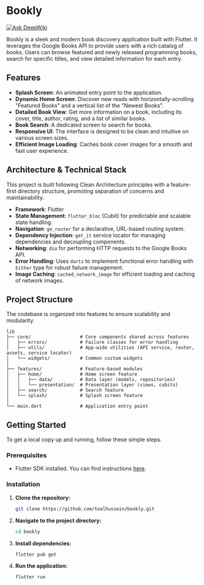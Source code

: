 # Bookly
[![Ask DeepWiki](https://devin.ai/assets/askdeepwiki.png)](https://deepwiki.com/toalhussein/bookly)

Bookly is a sleek and modern book discovery application built with Flutter. It leverages the Google Books API to provide users with a rich catalog of books. Users can browse featured and newly released programming books, search for specific titles, and view detailed information for each entry.

## Features

*   **Splash Screen**: An animated entry point to the application.
*   **Dynamic Home Screen**: Discover new reads with horizontally-scrolling "Featured Books" and a vertical list of the "Newest Books".
*   **Detailed Book View**: Get more information on a book, including its cover, title, author, rating, and a list of similar books.
*   **Book Search**: A dedicated screen to search for books.
*   **Responsive UI**: The interface is designed to be clean and intuitive on various screen sizes.
*   **Efficient Image Loading**: Caches book cover images for a smooth and fast user experience.

## Architecture & Technical Stack

This project is built following Clean Architecture principles with a feature-first directory structure, promoting separation of concerns and maintainability.

-   **Framework**: Flutter
-   **State Management**: `flutter_bloc` (Cubit) for predictable and scalable state handling.
-   **Navigation**: `go_router` for a declarative, URL-based routing system.
-   **Dependency Injection**: `get_it` service locator for managing dependencies and decoupling components.
-   **Networking**: `dio` for performing HTTP requests to the Google Books API.
-   **Error Handling**: Uses `dartz` to implement functional error handling with `Either` type for robust failure management.
-   **Image Caching**: `cached_network_image` for efficient loading and caching of network images.

## Project Structure

The codebase is organized into features to ensure scalability and modularity.

```
lib
├── core/                  # Core components shared across features
│   ├── errors/            # Failure classes for error handling
│   ├── utils/             # App-wide utilities (API service, router, assets, service locator)
│   └── widgets/           # Common custom widgets
│
├── features/              # Feature-based modules
│   ├── home/              # Home screen feature
│   │   ├── data/          # Data layer (models, repositories)
│   │   └── presentation/  # Presentation layer (views, cubits)
│   ├── search/            # Search feature
│   └── splash/            # Splash screen feature
│
└── main.dart              # Application entry point
```

## Getting Started

To get a local copy up and running, follow these simple steps.

### Prerequisites

-   Flutter SDK installed. You can find instructions [here](https://flutter.dev/docs/get-started/install).

### Installation

1.  **Clone the repository:**
    ```sh
    git clone https://github.com/toalhussein/bookly.git
    ```
2.  **Navigate to the project directory:**
    ```sh
    cd bookly
    ```
3.  **Install dependencies:**
    ```sh
    flutter pub get
    ```
4.  **Run the application:**
    ```sh
    flutter run
